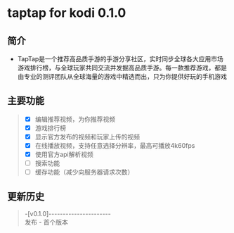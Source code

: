 # taptap for kodi 0.1.0
## 简介
- TapTap是一个推荐高品质手游的手游分享社区，实时同步全球各大应用市场游戏排行榜，与全球玩家共同交流并发掘高品质手游。每一款推荐游戏，都是由专业的测评团队从全球海量的游戏中精选而出，只为你提供好玩的手机游戏
## 主要功能
> - [x] 编辑推荐视频，为你推荐视频
> - [x] 游戏排行榜
> - [x] 显示官方发布的视频和玩家上传的视频
> - [x] 在线播放视频，支持任意选择分辨率，最高可播放4k60fps
> - [x] 使用官方api解析视频
> - [ ] 搜索功能
> - [ ] 缓存功能（减少向服务器请求次数）
## 更新历史
 > -[v0.1.0]----------------------  
 > 发布 - 首个版本  